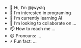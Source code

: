 - 👋 Hi, I’m @jwyslq
- 👀 I’m interested in programing
- 🌱 I’m currently learning AI
- 💞️ I’m looking to collaborate on ...
- 📫 How to reach me ...
- 😄 Pronouns: ...
- ⚡ Fun fact: ...

<!---
jwyslq/jwyslq is a ✨ special ✨ repository because its `README.md` (this file) appears on your GitHub profile.
You can click the Preview link to take a look at your changes.
--->
